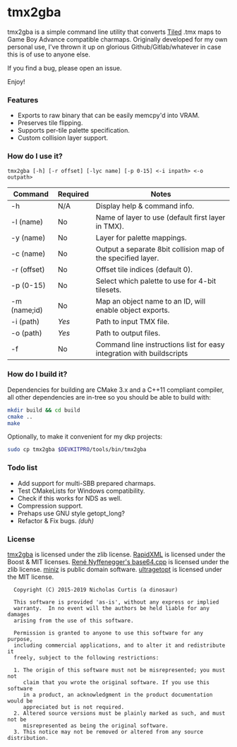 # tmx2gba #
tmx2gba is a simple command line utility that converts [Tiled](http://www.mapeditor.org/) .tmx maps to Game Boy Advance compatible charmaps.
Originally developed for my own personal use, I've thrown it up on glorious Github/Gitlab/whatever in case this is of use to anyone else.

If you find a bug, please open an issue.

Enjoy!

### Features ###
* Exports to raw binary that can be easily memcpy'd into VRAM.
* Preserves tile flipping.
* Supports per-tile palette specification.
* Custom collision layer support.

### How do I use it? ###
```
tmx2gba [-h] [-r offset] [-lyc name] [-p 0-15] <-i inpath> <-o outpath>
```

Command     | Required | Notes
------------|----------|----------------------------------------------------------------------
-h          | N/A      | Display help & command info.
-l (name)   | No       | Name of layer to use (default first layer in TMX).
-y (name)   | No       | Layer for palette mappings.
-c (name)   | No       | Output a separate 8bit collision map of the specified layer.
-r (offset) | No       | Offset tile indices (default 0).
-p (0-15)   | No       | Select which palette to use for 4-bit tilesets.
-m (name;id)| No       | Map an object name to an ID, will enable object exports.
-i (path)   | *Yes*    | Path to input TMX file.
-o (path)   | *Yes*    | Path to output files.
-f <file>   | No       | Command line instructions list for easy integration with buildscripts

### How do I build it? ###

Dependencies for building are CMake 3.x and a C++11 compliant compiler,
all other dependencies are in-tree so you should be able to build with:
```bash
mkdir build && cd build
cmake ..
make
```

Optionally, to make it convenient for my dkp projects:
```bash
sudo cp tmx2gba $DEVKITPRO/tools/bin/tmx2gba
```

### Todo list ###
* Add support for multi-SBB prepared charmaps.
* Test CMakeLists for Windows compatibility.
* Check if this works for NDS as well.
* Compression support.
* Prehaps use GNU style getopt_long?
* Refactor & Fix bugs. *(duh)*

### License ###
[tmx2gba](https://github.com/ScrelliCopter/tmx2gba) is licensed under the zlib license.
[RapidXML](http://rapidxml.sourceforge.net/) is licensed under the Boost & MIT licenses.
[René Nyffenegger's base64.cpp](https://github.com/ReneNyffenegger/cpp-base64) is licensed under the zlib license.
[miniz](https://github.com/richgel999/miniz) is public domain software.
[ultragetopt](https://github.com/kevinoid/ultragetopt) is licensed under the MIT license.

```
  Copyright (C) 2015-2019 Nicholas Curtis (a dinosaur)

  This software is provided 'as-is', without any express or implied
  warranty.  In no event will the authors be held liable for any damages
  arising from the use of this software.

  Permission is granted to anyone to use this software for any purpose,
  including commercial applications, and to alter it and redistribute it
  freely, subject to the following restrictions:

  1. The origin of this software must not be misrepresented; you must not
     claim that you wrote the original software. If you use this software
     in a product, an acknowledgment in the product documentation would be
     appreciated but is not required.
  2. Altered source versions must be plainly marked as such, and must not be
     misrepresented as being the original software.
  3. This notice may not be removed or altered from any source distribution.
  
```
